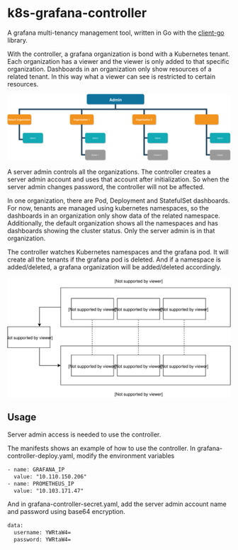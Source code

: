 # k8s-grafana-controller

A grafana multi-tenancy management tool, written in Go with the [client-go](https://github.com/kubernetes/client-go) library.

With the controller, a grafana organization is bond with a Kubernetes tenant. Each organization has a viewer and the viewer is only added to that specific organization. Dashboards in an organization only show resources of a related tenant. In this way what a viewer can see is restricted to certain resources. 

![](docs/pics/user.svg)

A server admin controls all the organizations. The controller creates a server admin account and uses that account after initialization. So when the server admin changes password, the controller will not be affected.


In one organization, there are Pod, Deployment and StatefulSet dashboards. For now, tenants are managed using kubernetes namespaces, so the dashboards in an organization only show data of the related namespace. Additionally, the default organization shows all the namespaces and has dashboards showing the cluster status. Only the server admin is in that organization.

The controller watches Kubernetes namespaces and the grafana pod. It will create all the tenants if the grafana pod is deleted.
And if a namespace is added/deleted, a grafana organization will be added/deleted accordingly.

![namespace](docs/pics/namespace.svg)

## Usage  

Server admin access is needed to use the controller.

The manifests shows an example of how to use the controller.
In grafana-controller-deploy.yaml, modify the environment variables
```  
- name: GRAFANA_IP
  value: "10.110.150.206"
- name: PROMETHEUS_IP
  value: "10.103.171.47"
```  
And in grafana-controller-secret.yaml, add the server admin account name and password using base64 encryption.
```
data:
  username: YWRtaW4=
  password: YWRtaW4=
```
